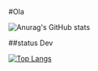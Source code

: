 #Ola


![Anurag's GitHub stats](https://github-readme-stats.vercel.app/api?username=YazaldeFP&show_icons=true&theme=radical)

##status Dev

[![Top Langs](https://github-readme-stats.vercel.app/api/top-langs/?username=YazaldeFP&layout=compact)](https://github.com/YazaldeFP/github-readme-stats)
